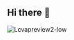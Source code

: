 ## Hi there 👋

![Lcvapreview2-low](https://github.com/user-attachments/assets/96861c07-ed46-4997-bc77-fe995b0b1707)






<!--
**SunTheCoder/SunTheCoder** is a ✨ _special_ ✨ repository because its `README.md` (this file) appears on your GitHub profile.

Here are some ideas to get you started:

- 🔭 I’m currently working on ...
- 🌱 I’m currently learning ...
- 👯 I’m looking to collaborate on ...
- 🤔 I’m looking for help with ...
- 💬 Ask me about ...
- 📫 How to reach me: ...
- 😄 Pronouns: ...
- ⚡ Fun fact: ...
-->

